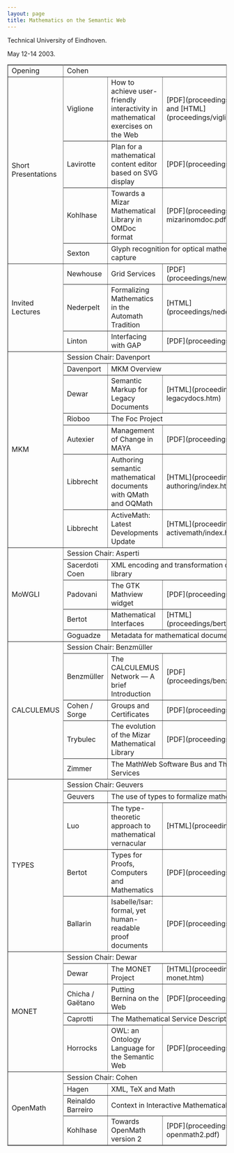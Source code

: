 ```yaml
---
layout: page
title: Mathematics on the Semantic Web
--- 
```

Technical University of Eindhoven.

May 12-14 2003.



<TABLE summary="Proceedings of Mathematics on the Semantic Web Workshop"
       title="Mathematics on the Semantic Web"
       rules="all" frame="box" width="100%" cellpadding="1.5em">
<COLGROUP>
  <COL class="title1"/>
  <COL class="speaker"/>
  <COL class="title2"/>
  <COL class="procs"/>
</COLGROUP>

<TR> <TD> Opening  </TD> <TD colspan="3"> Cohen </TD> </TR>

<TR> <TD rowspan="4"> Short Presentations  </TD><TD> Viglione  </TD><TD> How to achieve 
user-friendly interactivity in mathematical exercises on the Web  </TD>
<TD> [PDF](proceedings/viglione.pdf) and 
[HTML](proceedings/viglione.htm) </TD> </TR>
<TR> <TD> Lavirotte  </TD><TD> Plan for a mathematical content editor based on SVG display  </TD><TD> [PDF](proceedings/lavirotte.pdf) </TD> </TR>
<TR> <TD> Kohlhase  </TD><TD> Towards a Mizar Mathematical Library in OMDoc format  </TD><TD> [PDF](proceedings/kohlhase-mizarinomdoc.pdf) </TD> </TR>
<TR> <TD> Sexton  </TD><TD colspan="2"> Glyph recognition for optical mathematical text capture </TD> </TR>

<TR> <TD rowspan="3"> Invited Lectures  </TD><TD> Newhouse  </TD><TD> Grid Services  </TD><TD> [PDF](proceedings/newhouse.pdf) </TD> </TR>
<TR> <TD> Nederpelt  </TD><TD> Formalizing Mathematics in the Automath Tradition  </TD><TD> [HTML](proceedings/nederpelt/p01.htm) </TD> </TR>
<TR> <TD> Linton  </TD><TD> Interfacing with GAP </TD> <TD>[PDF](proceedings/linton.pdf)</TD></TR>


<TR> <TD rowspan="7"> MKM  </TD><TD colspan="3"> Session Chair: Davenport </TD> </TR>
<TR> <TD> Davenport  </TD><TD colspan="2"> MKM Overview </TD> </TR>
<TR> <TD> Dewar  </TD><TD> Semantic Markup for Legacy Documents  </TD>
<TD> [HTML](proceedings/dewar-legacydocs.htm) </TD> </TR>
<TR> <TD> Rioboo  </TD><TD colspan="2"> The Foc Project </TD> </TR>
<TR> <TD> Autexier  </TD><TD> Management of Change in MAYA  </TD><TD> [PDF](proceedings/autexier.pdf) </TD> </TR>
<TR> <TD> Libbrecht  </TD><TD> Authoring semantic mathematical documents with 
QMath and OQMath  </TD>
<TD> [HTML](proceedings/libbrecht-authoring/index.htm) </TD> </TR>
<TR> <TD> Libbrecht  </TD><TD> ActiveMath: Latest Developments Update  </TD><TD> [HTML](proceedings/libbrecht-activemath/index.htm) </TD> </TR>


<TR> <TD rowspan="5"> MoWGLI  </TD><TD colspan="3">Session Chair: Asperti </TD> </TR>
<TR> <TD> Sacerdoti Coen  </TD><TD colspan="2"> XML encoding and transformation of the Coq library </TD> </TR>
<TR> <TD> Padovani  </TD><TD> The GTK Mathview widget  </TD><TD> [PDF](proceedings/padovani.pdf) </TD> </TR>
<TR> <TD> Bertot  </TD><TD> Mathematical Interfaces  </TD><TD> [HTML](proceedings/bertot/engltrap.htm) </TD> </TR>
<TR> <TD> Goguadze  </TD><TD colspan="2"> Metadata for mathematical documents  </TD> </TR>

<TR> <TD rowspan="5"> CALCULEMUS  </TD><TD colspan="3"> Session Chair: Benzm&#252;ller </TD> </TR>
<TR> <TD> Benzm&#252;ller  </TD><TD> The CALCULEMUS Network &#8212; A brief Introduction  </TD><TD> [PDF](proceedings/benzmueller.pdf) </TD> </TR>
<TR> <TD> Cohen / Sorge  </TD><TD> Groups and Certificates  </TD><TD> [PDF](proceedings/sorge.pdf) </TD> </TR>
<TR> <TD> Trybulec  </TD><TD> The evolution of the Mizar Mathematical Library  </TD><TD> [PDF](proceedings/trybulec.pdf) </TD> </TR>
<TR> <TD> Zimmer  </TD><TD colspan="2"> The MathWeb Software Bus and Theorem Proving Services  </TD> </TR>

<TR> <TD rowspan="5"> TYPES  </TD><TD colspan="3"> Session Chair: Geuvers </TD> </TR>
<TR> <TD> Geuvers  </TD><TD colspan="2"> The use of types to formalize mathematics </TD> </TR>
<TR> <TD> Luo  </TD><TD> The type-theoretic approach to mathematical vernacular  </TD><TD> [HTML](proceedings/luo.htm) </TD> </TR>
<TR> <TD> Bertot  </TD><TD> Types for Proofs, Computers and Mathematics  </TD><TD> [PDF](proceedings/bertot.pdf) </TD> </TR>
<TR> <TD> Ballarin  </TD><TD> Isabelle/Isar: formal, yet human-readable proof documents  </TD><TD> [PDF](proceedings/ballarin.pdf) </TD> </TR>

<TR> <TD rowspan="5"> MONET  </TD><TD colspan="3"> Session Chair: Dewar </TD> </TR>
<TR> <TD> Dewar  </TD><TD> The MONET Project  </TD><TD> [HTML](proceedings/dewar-monet.htm) </TD> </TR>
<TR> <TD> Chicha / Ga&#235;tano  </TD><TD> Putting Bernina on the Web  </TD><TD> [PDF](proceedings/chicha.pdf) </TD> </TR>
<TR> <TD> Caprotti  </TD><TD colspan="2"> The Mathematical Service Description Language </TD> </TR>
<TR> <TD> Horrocks  </TD><TD> OWL: an Ontology Language for the Semantic Web  </TD><TD> [PDF](proceedings/horrocks.pdf) </TD> </TR>

<TR> <TD rowspan="4"> OpenMath  </TD><TD colspan="3"> Session Chair: Cohen </TD> </TR>
<TR> <TD> Hagen  </TD><TD colspan="2"> XML, TeX and Math </TD> </TR>
<TR> <TD> Reinaldo Barreiro  </TD><TD colspan="2"> Context in Interactive Mathematical Documents </TD> </TR>
<TR> <TD> Kohlhase  </TD><TD> Towards OpenMath version 2  </TD><TD> [PDF](proceedings/kohlhase-openmath2.pdf) </TD> </TR>

</TABLE>

